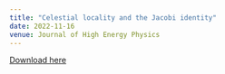 ```yaml
---
title: "Celestial locality and the Jacobi identity"
date: 2022-11-16
venue: Journal of High Energy Physics
---
```

[Download here](https://inspirehep.net/literature/2183212)
